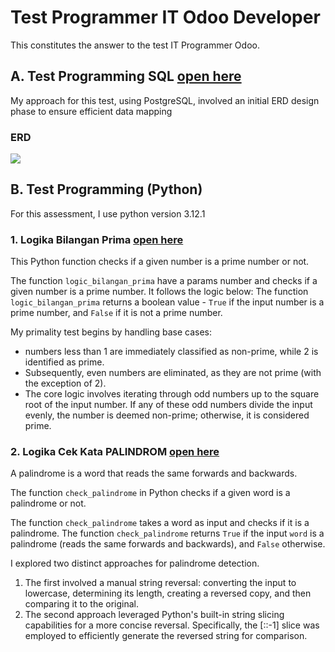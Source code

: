 # Test Programmer IT Odoo Developer

This constitutes the answer to the test IT Programmer Odoo.

## A. Test Programming SQL [open here](https://github.com/arindra97/test_odoo/tree/main/SQL%20Test)

My approach for this test, using PostgreSQL, involved an initial ERD design phase to ensure efficient data mapping

### ERD

<image src="public/image/ERD_SQL_Test.png">

## B. Test Programming (Python)

For this assessment, I use python version 3.12.1

### 1. Logika Bilangan Prima [open here](https://github.com/arindra97/test_odoo/blob/main/Python/1_logic_bilangan_prima.py)

This Python function checks if a given number is a prime number or not.

The function `logic_bilangan_prima` have a params number and checks if a given number is a prime number. It follows the logic below:
The function `logic_bilangan_prima` returns a boolean value - `True` if the input number is a prime number, and `False` if it is not a prime number.

My primality test begins by handling base cases:

-   numbers less than 1 are immediately classified as non-prime, while 2 is identified as prime.
-   Subsequently, even numbers are eliminated, as they are not prime (with the exception of 2).
-   The core logic involves iterating through odd numbers up to the square root of the input number. If any of these odd numbers divide the input evenly, the number is deemed non-prime; otherwise, it is considered prime.

### 2. Logika Cek Kata PALINDROM [open here](https://github.com/arindra97/test_odoo/blob/main/Python/2_check_palindrom_word.py)

A palindrome is a word that reads the same forwards and backwards.

The function `check_palindrome` in Python checks if a given word is a palindrome or not.

The function `check_palindrome` takes a word as input and checks if it is a palindrome.
The function `check_palindrome` returns `True` if the input `word` is a palindrome (reads
the same forwards and backwards), and `False` otherwise.

I explored two distinct approaches for palindrome detection.

1. The first involved a manual string reversal: converting the input to lowercase, determining its length, creating a reversed copy, and then comparing it to the original.
2. The second approach leveraged Python's built-in string slicing capabilities for a more concise reversal. Specifically, the [::-1] slice was employed to efficiently generate the reversed string for comparison.
